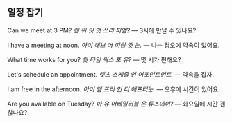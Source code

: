 ## 일정 잡기

Can we meet at 3 PM?
*캔 위 밋 앳 쓰리 피엠?* — 3시에 만날 수 있나요?

I have a meeting at noon.
*아이 해브 어 미팅 앳 눈.* — 나는 정오에 약속이 있어요.

What time works for you?
*왓 타임 웍스 포 유?* — 몇 시가 편해요?

Let's schedule an appointment.
*렛츠 스케줄 언 어포인트먼트.* — 약속을 잡자.

I am free in the afternoon.
*아이 엠 프리 인 디 애프터눈.* — 오후에 시간이 있어요.

Are you available on Tuesday?
*아 유 어베일러블 온 튜즈데이?* — 화요일에 시간 괜찮나요?
